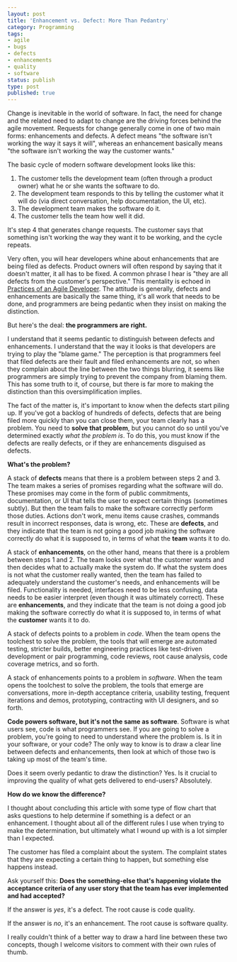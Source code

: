 ```yaml
---
layout: post
title: 'Enhancement vs. Defect: More Than Pedantry'
category: Programming
tags:
- agile
- bugs
- defects
- enhancements
- quality
- software
status: publish
type: post
published: true
---
```


Change is inevitable in the world of software.  In fact, the need for change and the related need to adapt to change are the driving forces behind the agile movement.  Requests for change generally come in one of two main forms: enhancements and defects.  A defect means "the software isn't working the way it says it will", whereas an enhancement basically means "the software isn't working the way the customer wants."

The basic cycle of modern software development looks like this:

 1. The customer tells the development team (often through a product owner) what he or she wants the software to do.
 2. The development team responds to this by telling the customer what it will do (via direct conversation, help documentation, the UI, etc).
 3. The development team makes the software do it.
 4. The customer tells the team how well it did.

It's step 4 that generates change requests.  The customer says that something isn't working the way they want it to be working, and the cycle repeats.

Very often, you will hear developers whine about enhancements that are being filed as defects.  Product owners will often respond by saying that it doesn't matter, it all has to be fixed.  A common phrase I hear is "they are all defects from the customer's perspective."  This mentality is echoed in [Practices of an Agile Developer](http://www.pragprog.com/titles/pad/practices-of-an-agile-developer").  The attitude is generally, defects and enhancements are basically the same thing, it's all work that needs to be done, and programmers are being pedantic when they insist on making the distinction.

But here's the deal: **the programmers are right.**

I understand that it seems pedantic to distinguish between defects and enhancements.  I understand that the way it looks is that developers are trying to play the "blame game."  The perception is that programmers feel that filed defects are their fault and filed enhancements are not, so when they complain about the line between the two things blurring, it seems like programmers are simply trying to prevent the company from blaming them.  This has some truth to it, of course, but there is far more to making the distinction than this oversimplification implies.

The fact of the matter is, it's important to know when the defects start piling up.  If you've got a backlog of hundreds of defects, defects that are being filed more quickly than you can close them, your team clearly has a problem.  You need to **solve that problem**, but you cannot do so until you've determined exactly _what the problem is_.  To do this, you must know if the defects are really defects, or if they are enhancements disguised as defects.

**What's the problem?**

A stack of **defects** means that there is a problem between steps 2 and 3.  The team makes a series of promises regarding what the software will do.  These promises may come in the form of public commitments, documentation, or UI that tells the user to expect certain things (sometimes subtly). But then the team fails to make the software correctly perform those duties.  Actions don't work, menu items cause crashes, commands result in incorrect responses, data is wrong, etc.  These are **defects**, and they indicate that the team is not going a good job making the software correctly do what it is supposed to, in terms of what the **team** wants it to do.

A stack of **enhancements**, on the other hand, means that there is a problem between steps 1 and 2.  The team looks over what the customer wants and then decides what to actually make the system do.  If what the system does is not what the customer really wanted, then the team has failed to adequately understand the customer's needs, and enhancements will be filed.  Functionality is needed, interfaces need to be less confusing, data needs to be easier interpret (even though it was ultimately correct).  These are **enhancements**, and they indicate that the team is not doing a good job making the software correctly do what it is supposed to, in terms of what the **customer** wants it to do.

A stack of defects points to a problem in _code_.  When the team opens the toolchest to solve the problem, the tools that will emerge are automated testing, stricter builds, better engineering practices like test-driven development or pair programming, code reviews, root cause analysis, code coverage metrics, and so forth.

A stack of enhancements points to a problem in _software_.  When the team opens the toolchest to solve the problem, the tools that emerge are conversations, more in-depth acceptance criteria, usability testing, frequent iterations and demos, prototyping, contracting with UI designers, and so forth.

**Code powers software, but it's not the same as software**.  Software is what users see, code is what programmers see.  If you are going to solve a problem, you're going to need to understand where the problem is.  Is it in your software, or your code?  The only way to know is to draw a clear line between defects and enhancements, then look at which of those two is taking up most of the team's time.

Does it seem overly pedantic to draw the distinction?  Yes.  Is it crucial to improving the quality of what gets delivered to end-users?  Absolutely.

**How do we know the difference?**

I thought about concluding this article with some type of flow chart that asks questions to help determine if something is a defect or an enhancement.  I thought about all of the different rules I use when trying to make the determination, but ultimately what I wound up with is a lot simpler than I expected.

The customer has filed a complaint about the system.  The complaint states that they are expecting a certain thing to happen, but something else happens instead.

Ask yourself this: **Does the something-else that's happening violate the acceptance criteria of any user story that the team has ever implemented and had accepted?**

If the answer is _yes_, it's a defect. The root cause is code quality.

If the answer is _no_, it's an enhancement.  The root cause is software quality.

I really couldn't think of a better way to draw a hard line between these two concepts, though I welcome visitors to comment with their own rules of thumb.

